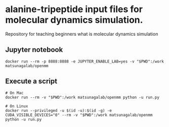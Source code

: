 # alanine-tripeptide input files for molecular dynamics simulation.

Repository for teaching beginners what is molecular dynamics simulation

## Jupyter notebook

```
docker run --rm -p 8888:8888 -e JUPYTER_ENABLE_LAB=yes -v "$PWD":/work matsunagalab/openmm
```

## Execute a script

```
# On Mac
docker run --rm -v "$PWD":/work matsunagalab/openmm python -u run.py

# On Linux
docker run --privileged -u $(id -u):$(id -g) -e CUDA_VISIBLE_DEVICES="0" --rm -v "$PWD":/work matsunagalab/openmm python -u run.py
```

